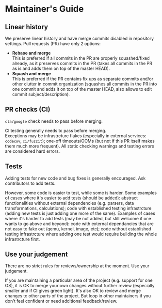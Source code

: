 # Maintainer's Guide

## Linear history

We preserve linear history and have merge commits disabled in repository settings.
Pull requests (PR) have only 2 options:
- **Rebase and merge**\
  This is preferred if all commits in the PR are properly squashed/fixed already,
  as it preserves commits in the PR (takes all commits in the PR as is and adds them
  on top of the master HEAD).
- **Squash and merge**\
  This is preferred if the PR contains fix ups as separate commits and/or other clutter
  in commit organization (squashes all commits in the PR into one commit and adds it
  on top of the master HEAD, also allows to edit commit subject/description).

## PR checks (CI)

`cla/google` check needs to pass before merging.

CI testing generally needs to pass before merging.\
Exceptions may be infrastrcture flakes (especially in external services: `codecov`, `ci/fuzzit`);
one-off timeouts/OOMs (but not if this PR itself makes them much more frequent).
All static checking warnings and testing errors are considered hard errors.

## Tests

Adding tests for new code and bug fixes is generally encouraged. Ask contributors to add tests.

However, some code is easier to test, while some is harder. Some examples of cases where
it's easier to add tests (should be added): abstract functionalities without external dependencies
(e.g. parsers, data transformations, calculations); code with established testing infrastrcture
(adding new tests is just adding one more of the same). Examples of cases where it's harder
to add tests (may be not added, but still welcome if one wants to go above and beyond):
code with external dependancies that are not easy to fake out (qemu, kernel, image, etc);
code without established testing infrastrcture where adding one test would require building
the whole infrastrcture first.

## Use your judgement

There are no strict rules for reviews/ownership at the moment. Use your judgement.

If you are maintaining a particular area of the project (e.g. support for one OS),
it is OK to merge your own changes without further review (especially smaller and
if CI gives green light). It's also OK to review and merge changes to other parts
of the project. But loop in other maintainers if you don't feel confident or need
additional feedback/review.
